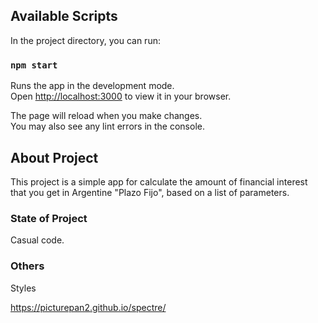 ## Available Scripts

In the project directory, you can run:

### `npm start`

Runs the app in the development mode.\
Open [http://localhost:3000](http://localhost:3000) to view it in your browser.

The page will reload when you make changes.\
You may also see any lint errors in the console.

## About Project
This project is a simple app for calculate
the amount of financial interest that you get
in Argentine "Plazo Fijo", based on a list of 
parameters.

### State of Project
Casual code.

### Others

Styles

https://picturepan2.github.io/spectre/

